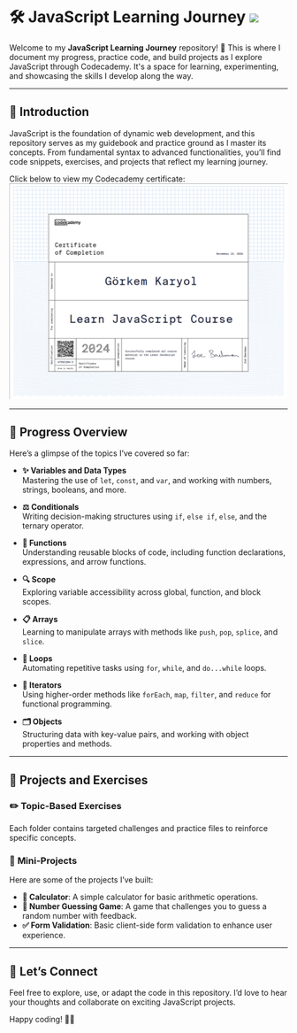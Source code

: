 # 🛠️ **JavaScript Learning Journey** ![](https://geps.dev/progress/100)

Welcome to my **JavaScript Learning Journey** repository! 🌟 This is where I document my progress, practice code, and build projects as I explore JavaScript through Codecademy. It's a space for learning, experimenting, and showcasing the skills I develop along the way.

---

## 📖 **Introduction**

JavaScript is the foundation of dynamic web development, and this repository serves as my guidebook and practice ground as I master its concepts. From fundamental syntax to advanced functionalities, you’ll find code snippets, exercises, and projects that reflect my learning journey.  

Click below to view my Codecademy certificate:  
[![Certificate](certificate.png)](https://www.codecademy.com/profiles/Glory42/certificates/705dcb15de0da4dd9d9fc4f3274b430e)

---

## 🚀 **Progress Overview**

Here’s a glimpse of the topics I’ve covered so far:

- **✨ Variables and Data Types**  
  Mastering the use of `let`, `const`, and `var`, and working with numbers, strings, booleans, and more.  

- **⚖️ Conditionals**  
  Writing decision-making structures using `if`, `else if`, `else`, and the ternary operator.

- **🔄 Functions**  
  Understanding reusable blocks of code, including function declarations, expressions, and arrow functions.

- **🔍 Scope**  
  Exploring variable accessibility across global, function, and block scopes.

- **📋 Arrays**  
  Learning to manipulate arrays with methods like `push`, `pop`, `splice`, and `slice`.

- **🔁 Loops**  
  Automating repetitive tasks using `for`, `while`, and `do...while` loops.

- **🔧 Iterators**  
  Using higher-order methods like `forEach`, `map`, `filter`, and `reduce` for functional programming.

- **🗂️ Objects**  
  Structuring data with key-value pairs, and working with object properties and methods.

---

## 📂 **Projects and Exercises**

### ✏️ **Topic-Based Exercises**  
Each folder contains targeted challenges and practice files to reinforce specific concepts.

### 🎯 **Mini-Projects**  
Here are some of the projects I’ve built:  
- **🔢 Calculator**: A simple calculator for basic arithmetic operations.  
- **🤔 Number Guessing Game**: A game that challenges you to guess a random number with feedback.  
- **✅ Form Validation**: Basic client-side form validation to enhance user experience.


---

## 💬 **Let’s Connect**

Feel free to explore, use, or adapt the code in this repository. I’d love to hear your thoughts and collaborate on exciting JavaScript projects.  

Happy coding! 🚀😊
